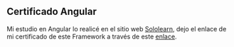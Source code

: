 ## Certificado Angular


Mi estudio en Angular lo realicé en el sitio web [Sololearn](https://www.sololearn.com/), dejo el enlace de mi certificado de este Framework a través de este [enlace](https://www.sololearn.com/certificates/CC-S0YMSMLR).